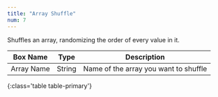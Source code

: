 ```yaml
---
title: "Array Shuffle"
num: 7
---
```


Shuffles an array, randomizing the order of every value in it.

| Box Name | Type | Description | 
|-------|--------|--------
|Array Name	|String	| Name of the array you want to shuffle
{:class='table table-primary'}









